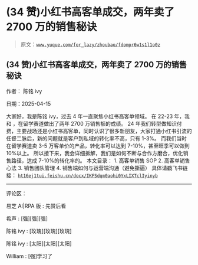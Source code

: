 # (34 赞)小红书高客单成交，两年卖了 2700 万的销售秘诀

> 原文：[`www.yuque.com/for_lazy/zhoubao/fdompr6w1s1l1o0z`](https://www.yuque.com/for_lazy/zhoubao/fdompr6w1s1l1o0z)

## (34 赞)小红书高客单成交，两年卖了 2700 万的销售秘诀

作者： 陈铭 ivy

日期：2025-04-15

大家好，我是陈铭 ivy，过去 4 年一直聚焦小红书高客单领域。 在 22-23 年，我和 ，在留学赛道做出了两年 2700 万销售额的成绩。
24 年我们转型做知识付费，主要战场还是小红书高客单，同时认识了很多新朋友，大家打通小红书引流的任督二脉后，新的问题就是客户到私域的转化率不高，只有 1-3%。
而我们当时在留学赛道卖 3-5 万客单价的产品，转化率可以达到 7-10%，甚至旺季可以做到 10%以上。
所以接下来，我会详细拆解，我们是如何不断与合作方磨合，优化销售路径，达成 7-10%的转化率的。 本文目录： 1. 高客单销售 SOP 2. 高客单销售心法
3. 销售团队管理 4. 销售端如何与运营端沟通（避免撕逼） 具体请戳飞书链接： [`ht16ej1tui.feishu.cn/docx/IKFSdqm0aohi0YxLIXTclIyinyb`](https://ht16ej1tui.feishu.cn/docx/IKFSdqm0aohi0YxLIXTclIyinyb)

* * *

评论区：

易芝 AI|RPA 版 : 先赞后看

希声 : [强][强][强]

陈铭 ivy : [玫瑰][玫瑰][玫瑰]

陈铭 ivy : [太阳][太阳][太阳]

William : [强]学习了